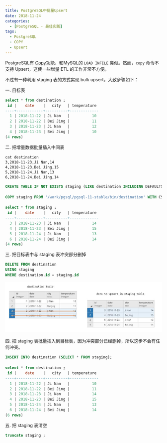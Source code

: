 ```yaml
---
title: PostgreSQL中批量Upsert
date: 2018-11-24
categories: 
  - [PostgreSQL - 最佳实践]
tags: 
  - PostgreSQL
  - COPY
  - Upsert
---
```




PostgreSQL有 [Copy功能](../../22/2018-11-22-import-and-export-CSV-with-COPY/)，和MySQL的 `LOAD INFILE` 类似。然而，`copy` 命令不支持 Upsert，这使一些增量 ETL 的工作非常不方便。

不过有一种利用 staging 表的方式实现 bulk upsert，大致步骤如下：

一. 目标表

```sql
select * from destination ;
 id |    date    |   city   | temperature 
----+------------+----------+-------------
  1 | 2018-11-22 | Ji Nan   |          10
  2 | 2018-11-22 | Bei Jing |          11
  3 | 2018-11-23 | Ji Nan   |          12
  4 | 2018-11-23 | Bei Jing |          10
(4 rows)
```

二. 把增量数据批量插入中间表

```shell
cat destination 
3,2018-11-23,Ji Nan,14
4,2018-11-23,Bei Jing,15
5,2018-11-24,Ji Nan,13
6,2018-11-24,Bei Jing,14
```

```sql
CREATE TABLE IF NOT EXISTS staging (LIKE destination INCLUDING DEFAULTS INCLUDING CONSTRAINTS INCLUDING INDEXES);

COPY staging FROM '/work/pgsql/pgsql-11-stable/bin/destination' WITH CSV;

select * from staging ;
 id |    date    |   city   | temperature 
----+------------+----------+-------------
  3 | 2018-11-23 | Ji Nan   |          14
  4 | 2018-11-23 | Bei Jing |          15
  5 | 2018-11-24 | Ji Nan   |          13
  6 | 2018-11-24 | Bei Jing |          14
(4 rows)
```

三. 把目标表中与 staging 表冲突部分删掉

```sql
DELETE FROM destination
USING staging
WHERE destination.id = staging.id
```

![bulk-upsert](2018-11-24-bulk-upsert/bulk-upsert.jpg)

四. 把 staging 表批量插入到目标表，因为冲突部分已经删掉，所以这步不会有任何冲突。

```sql
INSERT INTO destination (SELECT * FROM staging);

select * from destination ;
 id |    date    |   city   | temperature 
----+------------+----------+-------------
  1 | 2018-11-22 | Ji Nan   |          10
  2 | 2018-11-22 | Bei Jing |          11
  3 | 2018-11-23 | Ji Nan   |          14
  4 | 2018-11-23 | Bei Jing |          15
  5 | 2018-11-24 | Ji Nan   |          13
  6 | 2018-11-24 | Bei Jing |          14
(6 rows)
```

五. 把 staging 表清空

```sql
truncate staging ;
```



